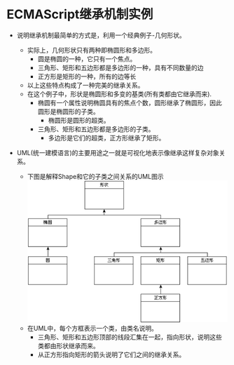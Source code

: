# ECMAScript继承机制实例

- 说明继承机制最简单的方式是，利用一个经典例子-几何形状。
  - 实际上，几何形状只有两种即椭圆形和多边形。
    - 圆是椭圆的一种，它只有一个焦点。
    - 三角形、矩形和五边形都是多边形的一种，具有不同数量的边
    - 正方形是矩形的一种，所有的边等长
  - 以上这些特点构成了一种完美的继承关系。
  - 在这个例子中，形状是椭圆形和多变的基类(所有类都由它继承而来).
    - 椭圆有一个属性说明椭圆具有的焦点个数，圆形继承了椭圆形，因此圆形是椭圆形的子类。
      - 椭圆形是圆形的超类。
    - 三角形、矩形和五边形都是多边形的子类。
      - 多边形是它们的超类，正方形继承了矩形。

- UML(统一建模语言)的主要用途之一就是可视化地表示像继承这样复杂对象关系。
  - 下图是解释Shape和它的子类之间关系的UML图示
    ![几何图形和它的子类关系](几何图形.gif)
  - 在UML中，每个方框表示一个类，由类名说明。
    - 三角形、矩形和五边形顶部的线段汇集在一起，指向形状，说明这些类都由形状继承而来。
    - 从正方形指向矩形的箭头说明了它们之间的继承关系。
